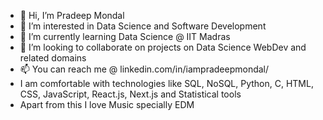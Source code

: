 - 👋 Hi, I’m Pradeep Mondal
- 👀 I’m interested in Data Science and Software Development
- 🌱 I’m currently learning Data Science @ IIT Madras
- 💞️ I’m looking to collaborate on projects on Data Science WebDev and related domains
- 📫 You can reach me @ linkedin.com/in/iampradeepmondal/
- I am comfortable with technologies like SQL, NoSQL, Python, C, HTML, CSS, JavaScript, React.js, Next.js and Statistical tools
- Apart from this I love Music specially EDM

<!---
pradeepmondal/pradeepmondal is a ✨ special ✨ repository because its `README.md` (this file) appears on your GitHub profile.
You can click the Preview link to take a look at your changes.
--->
